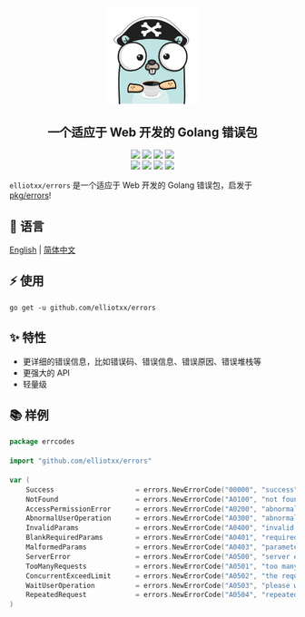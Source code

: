 <div align = "center">
<p>
    <img width="160" src="https://github.com/elliotxx/errors/blob/master/golang-logo.png?sanitize=true">
</p>
<h2>一个适应于 Web 开发的 Golang 错误包</h2>
<a title="Go Reference" target="_blank" href="https://pkg.go.dev/github.com/elliotxx/errors"><img src="https://pkg.go.dev/badge/github.com/elliotxx/errors.svg"></a>
<a title="Go Report Card" target="_blank" href="https://goreportcard.com/report/github.com/elliotxx/errors"><img src="https://goreportcard.com/badge/github.com/elliotxx/errors?style=flat-square"></a>
<a title="Coverage Status" target="_blank" href="https://coveralls.io/github/elliotxx/errors?branch=master"><img src="https://img.shields.io/coveralls/github/elliotxx/errors/master"></a>
<a title="Code Size" target="_blank" href="https://github.com/elliotxx/errors"><img src="https://img.shields.io/github/languages/code-size/elliotxx/errors.svg?style=flat-square"></a>
<br>
<a title="GitHub release" target="_blank" href="https://github.com/elliotxx/errors/releases"><img src="https://img.shields.io/github/release/elliotxx/errors.svg"></a>
<a title="License" target="_blank" href="https://github.com/elliotxx/errors/blob/master/LICENSE"><img src="https://img.shields.io/github/license/elliotxx/errors"></a>
<a title="GitHub Commits" target="_blank" href="https://github.com/elliotxx/errors/commits/master"><img src="https://img.shields.io/github/commit-activity/m/elliotxx/errors.svg?style=flat-square"></a>
<a title="Last Commit" target="_blank" href="https://github.com/elliotxx/errors/commits/master"><img src="https://img.shields.io/github/last-commit/elliotxx/errors.svg?style=flat-square&color=FF9900"></a>
</p>
</div>

`elliotxx/errors` 是一个适应于 Web 开发的 Golang 错误包，启发于 [pkg/errors](https://github.com/pkg/errors)!

## 📜 语言

[English](https://github.com/elliotxx/errors/blob/master/README.md) | [简体中文](https://github.com/elliotxx/errors/blob/master/README-zh.md)

## ⚡ 使用

```
go get -u github.com/elliotxx/errors
```

## ✨ 特性
* 更详细的错误信息，比如错误码、错误信息、错误原因、错误堆栈等
* 更强大的 API
* 轻量级

## 📚 样例
```go
package errcodes

import "github.com/elliotxx/errors"

var (
	Success                    = errors.NewErrorCode("00000", "success")
	NotFound                   = errors.NewErrorCode("A0100", "not found")
	AccessPermissionError      = errors.NewErrorCode("A0200", "abnormal access permission")
	AbnormalUserOperation      = errors.NewErrorCode("A0300", "abnormal user operation")
	InvalidParams              = errors.NewErrorCode("A0400", "invalid params")
	BlankRequiredParams        = errors.NewErrorCode("A0401", "required parameter is blank")
	MalformedParams            = errors.NewErrorCode("A0403", "parameter format mismatch")
	ServerError                = errors.NewErrorCode("A0500", "server error")
	TooManyRequests            = errors.NewErrorCode("A0501", "too many requests")
	ConcurrentExceedLimit      = errors.NewErrorCode("A0502", "the request parallel number exceeds the limit")
	WaitUserOperation          = errors.NewErrorCode("A0503", "please wait for user operation")
	RepeatedRequest            = errors.NewErrorCode("A0504", "repeated request")
)
```